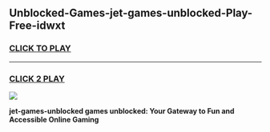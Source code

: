 
## Unblocked-Games-jet-games-unblocked-Play-Free-idwxt
<h3>
<a href="https://premium76.site?title=jet-games-unblocked&ref=21A">CLICK TO PLAY</a></h3>
<hr>

<h3>
<a href="https://premium76.site?title=jet-games-unblocked&ref=21A">CLICK 2 PLAY</a>
  
</h3>

<a href="https://premium76.site?title=jet-games-unblocked&ref=21A"><img src="https://clearcache.store/games.png"></a>


**jet-games-unblocked games unblocked: Your Gateway to Fun and Accessible Online Gaming**
